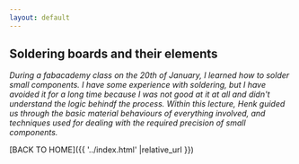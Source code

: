 ```yaml
---
layout: default
---
```


## Soldering boards and their elements

_During a fabacademy class on the 20th of January, I learned how to solder small components. I have some experience with soldering, but I have avoided it for a long time because I was not good at it at all and didn't understand the logic behindf the process. Within this lecture, Henk guided us through the basic material behaviours of everything involved, and techniques used for dealing with the required precision of small components._


[BACK TO HOME]({{ '../index.html' |relative_url }})
